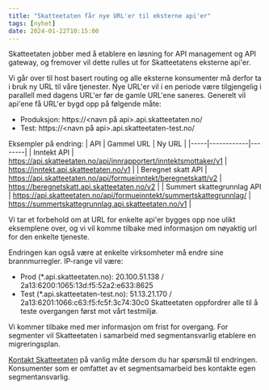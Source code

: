 ```yaml
---
title: "Skatteetaten får nye URL'er til eksterne api'er"
tags: [nyhet]
date: 2024-01-22T10:15:00
---
```

Skatteetaten jobber med å etablere en løsning for API management og API gateway, og fremover vil dette rulles ut for Skatteetatens eksterne api'er.

Vi går over til host basert routing og alle eksterne konsumenter må derfor ta i bruk ny URL til våre tjenester. Nye URL'er vil i en periode være tilgjengelig i parallell med dagens URL'er før de gamle URL'ene saneres. Generelt vil api'ene få URL'er bygd opp på følgende måte:
* Produksjon: https://<navn på api>.api.skatteetaten.no/<versjon>
* Test: https://<navn på api>.api.skatteetaten-test.no/<versjon>

Eksempler på endring:
| API |	Gammel URL | Ny URL |
|-----|------------|--------|
| Inntekt API |	https://api.skatteetaten.no/api/innrapportert/inntektsmottaker/v1	| https://inntekt.api.skatteetaten.no/v1 |
| Beregnet skatt API | https://api.skatteetaten.no/api/formueinntekt/beregnetskatt/v2 | https://beregnetskatt.api.skatteetaten.no/v2 |
| Summert skattegrunnlag API | https://api.skatteetaten.no/api/formueinntekt/summertskattegrunnlag/ | https://summertskattegrunnlag.api.skatteetaten.no/v1 |

Vi tar et forbehold om at URL for enkelte api'er bygges opp noe ulikt eksemplene over, og vi vil komme tilbake med informasjon om nøyaktig url for den enkelte tjeneste.

Endringen kan også være at enkelte virksomheter må endre sine brannmurregler. IP-range vil være:
* Prod (*.api.skatteetaten.no): 20.100.51.138 / 2a13:6200:1065:13d:f5:52a2:e633:8625
* Test (*.api.skatteetaten-test.no): 51.13.21.170 / 2a13:6201:1066:c63:f5:fc5f:3c74:30c0
Skatteetaten oppfordrer alle til å teste overgangen først mot vårt testmiljø. 
 
Vi kommer tilbake med mer informasjon om frist for overgang. For segmenter vil Skatteetaten i samarbeid med segmentansvarlig etablere en migreringsplan.

[Kontakt Skatteetaten](https://www.skatteetaten.no/deling/kontakt/) på vanlig måte dersom du har spørsmål til endringen. Konsumenter som er omfattet av et segmentsamarbeid bes kontakte egen segmentansvarlig.

